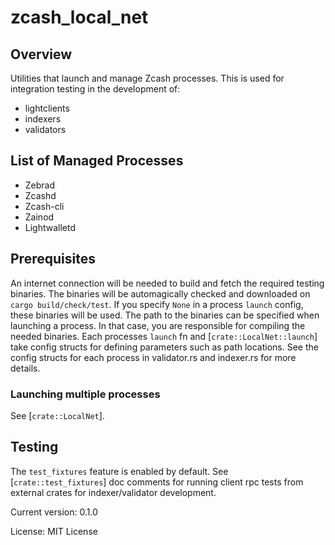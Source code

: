 # zcash_local_net

## Overview

Utilities that launch and manage Zcash processes. This is used for integration
testing in the development of:

  - lightclients
  - indexers
  - validators


## List of Managed Processes
- Zebrad
- Zcashd
- Zcash-cli
- Zainod
- Lightwalletd

## Prerequisites

An internet connection will be needed to build and fetch the required testing binaries.
The binaries will be automagically checked and downloaded on `cargo build/check/test`. If you specify `None` in a process `launch` config, these binaries will be used.
The path to the binaries can be specified when launching a process. In that case, you are responsible for compiling the needed binaries.
Each processes `launch` fn and [`crate::LocalNet::launch`] take config structs for defining parameters such as path
locations.
See the config structs for each process in validator.rs and indexer.rs for more details.

### Launching multiple processes

See [`crate::LocalNet`].

## Testing
The `test_fixtures` feature is enabled by default.
See [`crate::test_fixtures`] doc comments for running client rpc tests from external crates for indexer/validator development.

Current version: 0.1.0

License: MIT License
